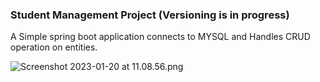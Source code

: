 
### Student Management Project (Versioning is in progress)

A Simple spring boot application connects to MYSQL and Handles CRUD operation on entities.

![Screenshot 2023-01-20 at 11.08.56.png](..%2F..%2F..%2F..%2Fvar%2Ffolders%2Fxx%2Fb1gz8tcj4j33bnnn_h2tzykc0000gp%2FT%2FTemporaryItems%2FNSIRD_screencaptureui_1TiooN%2FScreenshot%202023-01-20%20at%2011.08.56.png)
